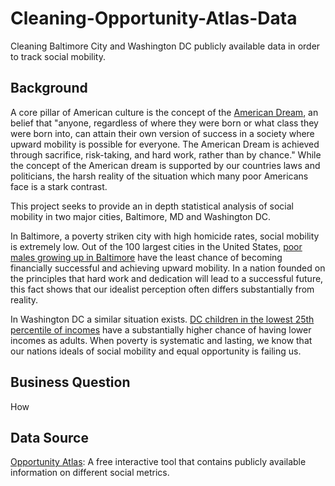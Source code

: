 # Cleaning-Opportunity-Atlas-Data
Cleaning Baltimore City and Washington DC publicly available data in order to track social mobility.

## Background
A core pillar of American culture is the concept of the [American Dream](https://www.investopedia.com/terms/a/american-dream.asp), an belief that "anyone, regardless of where they were born or what class they were born into, can attain their own version of success in a society where upward mobility is possible for everyone. The American Dream is achieved through sacrifice, risk-taking, and hard work, rather than by chance."  While the concept of the American dream is supported by our countries laws and politicians, the harsh reality of the situation which many poor Americans face is a stark contrast.

This project seeks to provide an in depth statistical analysis of social mobility in two major cities, Baltimore, MD and Washington DC.

In Baltimore, a poverty striken city with high homicide rates, social mobility is extremely low.  Out of the 100 largest cities in the United States, [poor males growing up in Baltimore](https://afro.com/baltimore-ranks-lowest-in-upward-mobility-for-poor-boys/) have the least chance of becoming financially successful and achieving upward mobility.  In a nation founded on the principles that hard work and dedication will lead to a successful future, this fact shows that our idealist perception often differs substantially from reality.

In Washington DC a similar situation exists. [DC children in the lowest 25th percentile of incomes](https://www.dcfpi.org/all/economic-mobility-dc-lower-neighboring-counties/) have a substantially higher chance of having lower incomes as adults.  When poverty is systematic and lasting, we know that our nations ideals of social mobility and equal opportunity is failing us.

## Business Question
How

## Data Source
[Opportunity Atlas](https://www.opportunityatlas.org/): A free interactive tool that contains publicly available information on different social metrics.


